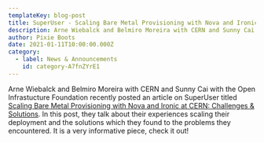 ```yaml
---
templateKey: blog-post
title: SuperUser - Scaling Bare Metal Provisioning with Nova and Ironic
description: Arne Wiebalck and Belmiro Moreira with CERN and Sunny Cai with the Open Infrastucture Foundation recently posted an article on SuperUser titled Scaling Bare Metal Provisioning with Nova and Ironic at CERN
author: Pixie Boots
date: 2021-01-11T10:00:00.000Z
category:
  - label: News & Announcements
    id: category-A7fnZYrE1
---
```


Arne Wiebalck and Belmiro Moreira with CERN and Sunny Cai with the Open Infrastucture Foundation recently posted an article on SuperUser titled [Scaling Bare Metal Provisioning with Nova and Ironic at CERN: Challenges & Solutions](https://superuser.openstack.org/articles/scaling-bare-metal-provisioning-with-nova-and-ironic-at-cern-challenges-solutions/).
In this post, they talk about their experiences scaling their deployment and the solutions which they found to the problems they encountered. It is a very informative piece, check it out!
